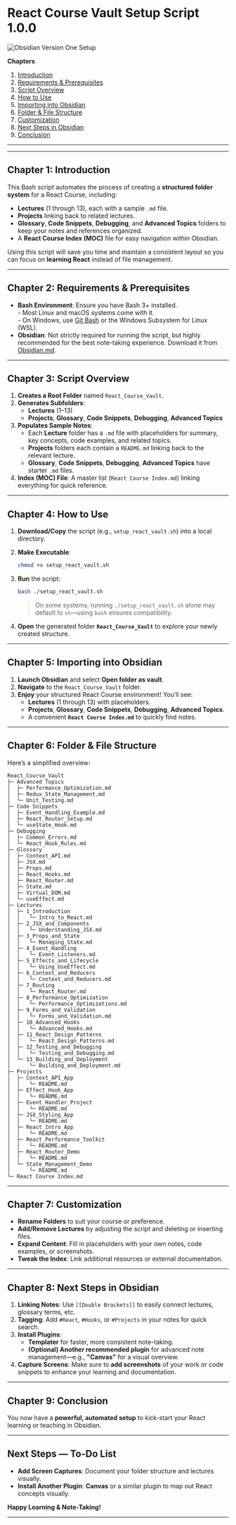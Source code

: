 
# React Course Vault Setup Script 1.0.0

![Obsidian Version One Setup](./screen-shot.png)

**Chapters**  

1. [Introduction](#chapter-1-introduction)  
2. [Requirements & Prerequisites](#chapter-2-requirements--prerequisites)  
3. [Script Overview](#chapter-3-script-overview)  
4. [How to Use](#chapter-4-how-to-use)  
5. [Importing into Obsidian](#chapter-5-importing-into-obsidian)  
6. [Folder & File Structure](#chapter-6-folder--file-structure)  
7. [Customization](#chapter-7-customization)  
8. [Next Steps in Obsidian](#chapter-8-next-steps-in-obsidian)  
9. [Conclusion](#chapter-9-conclusion)

---

---

## **Chapter 1: Introduction**

This Bash script automates the process of creating a **structured folder system** for a React Course, including:

- **Lectures** (1 through 13), each with a sample `.md` file.
- **Projects** linking back to related lectures.
- **Glossary**, **Code Snippets**, **Debugging**, and **Advanced Topics** folders to keep your notes and references organized.
- A **React Course Index (MOC)** file for easy navigation within Obsidian.

Using this script will save you time and maintain a consistent layout so you can focus on **learning React** instead of file management.

---

## **Chapter 2: Requirements & Prerequisites**

- **Bash Environment**: Ensure you have Bash 3+ installed.  
  \- Most Linux and macOS systems come with it.  
  \- On Windows, use [Git Bash](https://gitforwindows.org/) or the Windows Subsystem for Linux (WSL).  
- **Obsidian**: Not strictly required for running the script, but highly recommended for the best note-taking experience. Download it from [Obsidian.md](https://obsidian.md).

---

## **Chapter 3: Script Overview**

1. **Creates a Root Folder** named `React_Course_Vault`.
2. **Generates Subfolders**:
   - **Lectures** (1–13)
   - **Projects**, **Glossary**, **Code Snippets**, **Debugging**, **Advanced Topics**
3. **Populates Sample Notes**:
   - Each **Lecture** folder has a `.md` file with placeholders for summary, key concepts, code examples, and related topics.
   - **Projects** folders each contain a `README.md` linking back to the relevant lecture.
   - **Glossary**, **Code Snippets**, **Debugging**, **Advanced Topics** have starter `.md` files.
4. **Index (MOC) File**: A master list (`React Course Index.md`) linking everything for quick reference.

---

## **Chapter 4: How to Use**

1. **Download/Copy** the script (e.g., `setup_react_vault.sh`) into a local directory.
2. **Make Executable**:

   ```bash
   chmod +x setup_react_vault.sh
   ```

3. **Run** the script:

   ```bash
   bash ./setup_react_vault.sh
   ```

   > On some systems, running `./setup_react_vault.sh` alone may default to `sh`—using `bash` ensures compatibility.
4. **Open** the generated folder **`React_Course_Vault`** to explore your newly created structure.

---

## **Chapter 5: Importing into Obsidian**

1. **Launch Obsidian** and select **Open folder as vault**.
2. **Navigate** to the `React_Course_Vault` folder.
3. **Enjoy** your structured React Course environment! You’ll see:
   - **Lectures** (1 through 13) with placeholders.
   - **Projects**, **Glossary**, **Code Snippets**, **Debugging**, **Advanced Topics**.
   - A convenient **`React Course Index.md`** to quickly find notes.

---

## **Chapter 6: Folder & File Structure**

Here’s a simplified overview:

```
React_Course_Vault
├─ Advanced Topics
│  ├─ Performance_Optimization.md
│  ├─ Redux_State_Management.md
│  └─ Unit_Testing.md
├─ Code Snippets
│  ├─ Event_Handling_Example.md
│  ├─ React_Router_Setup.md
│  └─ useState_Hook.md
├─ Debugging
│  ├─ Common_Errors.md
│  └─ React_Hook_Rules.md
├─ Glossary
│  ├─ Context_API.md
│  ├─ JSX.md
│  ├─ Props.md
│  ├─ React_Hooks.md
│  ├─ React_Router.md
│  ├─ State.md
│  ├─ Virtual_DOM.md
│  └─ useEffect.md
├─ Lectures
│  ├─ 1_Introduction
│  │   └─ Intro_to_React.md
│  ├─ 2_JSX_and_Components
│  │   └─ Understanding_JSX.md
│  ├─ 3_Props_and_State
│  │   └─ Managing_State.md
│  ├─ 4_Event_Handling
│  │   └─ Event_Listeners.md
│  ├─ 5_Effects_and_Lifecycle
│  │   └─ Using_UseEffect.md
│  ├─ 6_Context_and_Reducers
│  │   └─ Context_and_Reducers.md
│  ├─ 7_Routing
│  │   └─ React_Router.md
│  ├─ 8_Performance_Optimization
│  │   └─ Performance_Optimizations.md
│  ├─ 9_Forms_and_Validation
│  │   └─ Forms_and_Validation.md
│  ├─ 10_Advanced_Hooks
│  │   └─ Advanced_Hooks.md
│  ├─ 11_React_Design_Patterns
│  │   └─ React_Design_Patterns.md
│  ├─ 12_Testing_and_Debugging
│  │   └─ Testing_and_Debugging.md
│  └─ 13_Building_and_Deployment
│      └─ Building_and_Deployment.md
├─ Projects
│  ├─ Context_API_App
│  │   └─ README.md
│  ├─ Effect_Hook_App
│  │   └─ README.md
│  ├─ Event_Handler_Project
│  │   └─ README.md
│  ├─ JSX_Styling_App
│  │   └─ README.md
│  ├─ React_Intro_App
│  │   └─ README.md
│  ├─ React_Performance_Toolkit
│  │   └─ README.md
│  ├─ React_Router_Demo
│  │   └─ README.md
│  └─ State_Management_Demo
│      └─ README.md
└─ React Course Index.md
```

---

## **Chapter 7: Customization**

- **Rename Folders** to suit your course or preference.
- **Add/Remove Lectures** by adjusting the script and deleting or inserting files.
- **Expand Content**: Fill in placeholders with your own notes, code examples, or screenshots.
- **Tweak the Index**: Link additional resources or external documentation.

---

## **Chapter 8: Next Steps in Obsidian**

1. **Linking Notes**: Use `[[Double Brackets]]` to easily connect lectures, glossary terms, etc.
2. **Tagging**: Add `#React`, `#Hooks`, or `#Projects` in your notes for quick search.  
3. **Install Plugins**:
   - **Templater** for faster, more consistent note-taking.  
   - **(Optional) Another recommended plugin** for advanced note management—e.g., **"Canvas"** for a visual overview.  
4. **Capture Screens**: Make sure to **add screenshots** of your work or code snippets to enhance your learning and documentation.

---

## **Chapter 9: Conclusion**

You now have a **powerful, automated setup** to kick-start your React learning or teaching in Obsidian.

---

## **Next Steps — To-Do List**

- **Add Screen Captures**: Document your folder structure and lectures visually.
- **Install Another Plugin**: **Canvas** or a similar plugin to map out React concepts visually.

**Happy Learning & Note-Taking!**

---

